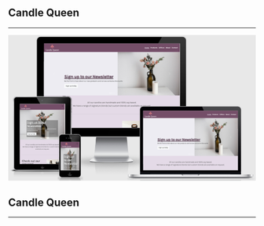 ## Candle Queen

---
![Responsive Image](https://github.com/orlawalsh/candle-queen/blob/master/assets/images/responsive-image.png)

## Candle Queen
 
---

